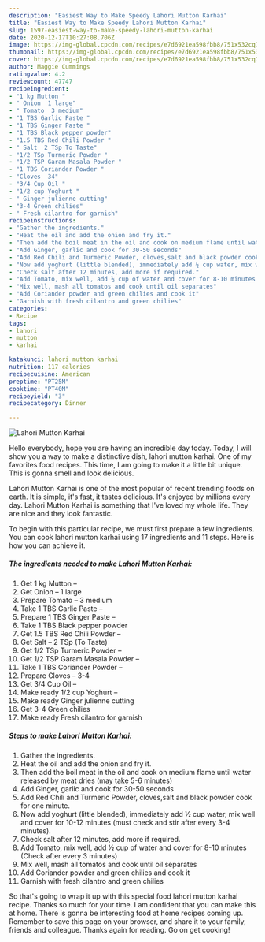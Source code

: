 ```yaml
---
description: "Easiest Way to Make Speedy Lahori Mutton Karhai"
title: "Easiest Way to Make Speedy Lahori Mutton Karhai"
slug: 1597-easiest-way-to-make-speedy-lahori-mutton-karhai
date: 2020-12-17T10:27:08.706Z
image: https://img-global.cpcdn.com/recipes/e7d6921ea598fbb8/751x532cq70/lahori-mutton-karhai-recipe-main-photo.jpg
thumbnail: https://img-global.cpcdn.com/recipes/e7d6921ea598fbb8/751x532cq70/lahori-mutton-karhai-recipe-main-photo.jpg
cover: https://img-global.cpcdn.com/recipes/e7d6921ea598fbb8/751x532cq70/lahori-mutton-karhai-recipe-main-photo.jpg
author: Maggie Cummings
ratingvalue: 4.2
reviewcount: 47747
recipeingredient:
- "1 kg Mutton "
- " Onion  1 large"
- " Tomato  3 medium"
- "1 TBS Garlic Paste "
- "1 TBS Ginger Paste "
- "1 TBS Black pepper powder"
- "1.5 TBS Red Chili Powder "
- " Salt  2 TSp To Taste"
- "1/2 TSp Turmeric Powder "
- "1/2 TSP Garam Masala Powder "
- "1 TBS Coriander Powder "
- "Cloves  34"
- "3/4 Cup Oil "
- "1/2 cup Yoghurt "
- " Ginger julienne cutting"
- "3-4 Green chilies"
- " Fresh cilantro for garnish"
recipeinstructions:
- "Gather the ingredients."
- "Heat the oil and add the onion and fry it."
- "Then add the boil meat in the oil and cook on medium flame until water released by meat dries (may take 5-6 minutes)"
- "Add Ginger, garlic and cook for 30-50 seconds"
- "Add Red Chili and Turmeric Powder, cloves,salt and black powder cook for one minute."
- "Now add yoghurt (little blended), immediately add ½ cup water, mix well and cover for 10-12 minutes (must check and stir after every 3-4 minutes)."
- "Check salt after 12 minutes, add more if required."
- "Add Tomato, mix well, add ½ cup of water and cover for 8-10 minutes (Check after every 3 minutes)"
- "Mix well, mash all tomatos and cook until oil separates"
- "Add Coriander powder and green chilies and cook it"
- "Garnish with fresh cilantro and green chilies"
categories:
- Recipe
tags:
- lahori
- mutton
- karhai

katakunci: lahori mutton karhai 
nutrition: 117 calories
recipecuisine: American
preptime: "PT25M"
cooktime: "PT40M"
recipeyield: "3"
recipecategory: Dinner

---
```



![Lahori Mutton Karhai](https://img-global.cpcdn.com/recipes/e7d6921ea598fbb8/751x532cq70/lahori-mutton-karhai-recipe-main-photo.jpg)

Hello everybody, hope you are having an incredible day today. Today, I will show you a way to make a distinctive dish, lahori mutton karhai. One of my favorites food recipes. This time, I am going to make it a little bit unique. This is gonna smell and look delicious.



Lahori Mutton Karhai is one of the most popular of recent trending foods on earth. It is simple, it's fast, it tastes delicious. It's enjoyed by millions every day. Lahori Mutton Karhai is something that I've loved my whole life. They are nice and they look fantastic.


To begin with this particular recipe, we must first prepare a few ingredients. You can cook lahori mutton karhai using 17 ingredients and 11 steps. Here is how you can achieve it.

<!--inarticleads1-->

##### The ingredients needed to make Lahori Mutton Karhai:

1. Get 1 kg Mutton –
1. Get  Onion – 1 large
1. Prepare  Tomato – 3 medium
1. Take 1 TBS Garlic Paste –
1. Prepare 1 TBS Ginger Paste –
1. Take 1 TBS Black pepper powder
1. Get 1.5 TBS Red Chili Powder –
1. Get  Salt – 2 TSp (To Taste)
1. Get 1/2 TSp Turmeric Powder –
1. Get 1/2 TSP Garam Masala Powder –
1. Take 1 TBS Coriander Powder –
1. Prepare Cloves – 3-4
1. Get 3/4 Cup Oil –
1. Make ready 1/2 cup Yoghurt –
1. Make ready  Ginger julienne cutting
1. Get 3-4 Green chilies
1. Make ready  Fresh cilantro for garnish




<!--inarticleads2-->

##### Steps to make Lahori Mutton Karhai:

1. Gather the ingredients.
1. Heat the oil and add the onion and fry it.
1. Then add the boil meat in the oil and cook on medium flame until water released by meat dries (may take 5-6 minutes)
1. Add Ginger, garlic and cook for 30-50 seconds
1. Add Red Chili and Turmeric Powder, cloves,salt and black powder cook for one minute.
1. Now add yoghurt (little blended), immediately add ½ cup water, mix well and cover for 10-12 minutes (must check and stir after every 3-4 minutes).
1. Check salt after 12 minutes, add more if required.
1. Add Tomato, mix well, add ½ cup of water and cover for 8-10 minutes (Check after every 3 minutes)
1. Mix well, mash all tomatos and cook until oil separates
1. Add Coriander powder and green chilies and cook it
1. Garnish with fresh cilantro and green chilies




So that's going to wrap it up with this special food lahori mutton karhai recipe. Thanks so much for your time. I am confident that you can make this at home. There is gonna be interesting food at home recipes coming up. Remember to save this page on your browser, and share it to your family, friends and colleague. Thanks again for reading. Go on get cooking!
